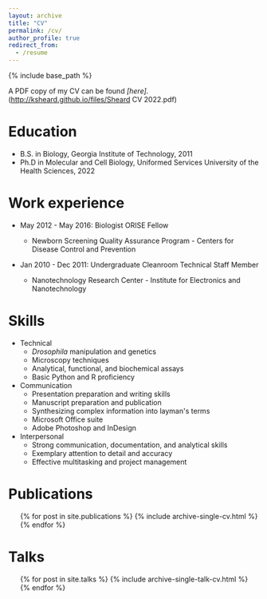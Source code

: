 ```yaml
---
layout: archive
title: "CV"
permalink: /cv/
author_profile: true
redirect_from:
  - /resume
---
```


{% include base_path %}

A PDF copy of my CV can be found <i>[here].</i> (http://ksheard.github.io/files/Sheard CV 2022.pdf)

Education
======
* B.S. in Biology, Georgia Institute of Technology, 2011
* Ph.D in Molecular and Cell Biology, Uniformed Services University of the Health Sciences, 2022

Work experience
======
* May 2012 - May 2016: Biologist ORISE Fellow
  * Newborn Screening Quality Assurance Program - Centers for Disease Control and Prevention


* Jan 2010 - Dec 2011: Undergraduate Cleanroom Technical Staff Member
  * Nanotechnology Research Center - Institute for Electronics and Nanotechnology


Skills
======
* Technical
  * <i>Drosophila </i> manipulation and genetics
  * Microscopy techniques
  * Analytical, functional, and biochemical assays
  * Basic Python and R proficiency
* Communication
  * Presentation preparation and writing skills
  * Manuscript preparation and publication
  * Synthesizing complex information into layman's terms
  * Microsoft Office suite
  * Adobe Photoshop and InDesign
* Interpersonal
  * Strong communication, documentation, and analytical skills
  * Exemplary attention to detail and accuracy
  * Effective multitasking and project management

Publications
======
  <ul>{% for post in site.publications %}
    {% include archive-single-cv.html %}
  {% endfor %}</ul>

Talks
======
  <ul>{% for post in site.talks %}
    {% include archive-single-talk-cv.html %}
  {% endfor %}</ul>
